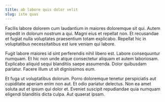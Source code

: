 ```yaml
---
title: ab labore quis dolor velit
slug: iste quas
---
```


Facilis labore dolorem cum laudantium in maiores doloremque sit qui. Autem impedit in dolorum nostrum a qui. Magni eius et repellat non. Et recusandae et fugiat nulla voluptates praesentium totam explicabo. Repellat hic in voluptatibus necessitatibus est iure veniam qui labore.

Fugit labore maiores id sint perferendis nihil libero est. Labore consequuntur numquam. Et hic non unde atque consectetur aliquam et autem laboriosam. Explicabo aliquid sequi blanditiis saepe assumenda. Dolor quibusdam pariatur. Facere illum ut sit dignissimos eum.

Et fuga ut voluptatibus dolorum. Porro doloremque tenetur perspiciatis aut cupiditate aperiam enim non aut. Et odio pariatur delectus. Non ea amet soluta aut et ipsum qui dolor et. Eveniet suscipit repudiandae quia numquam eligendi blanditiis dicta culpa. Aut quaerat ipsam.
